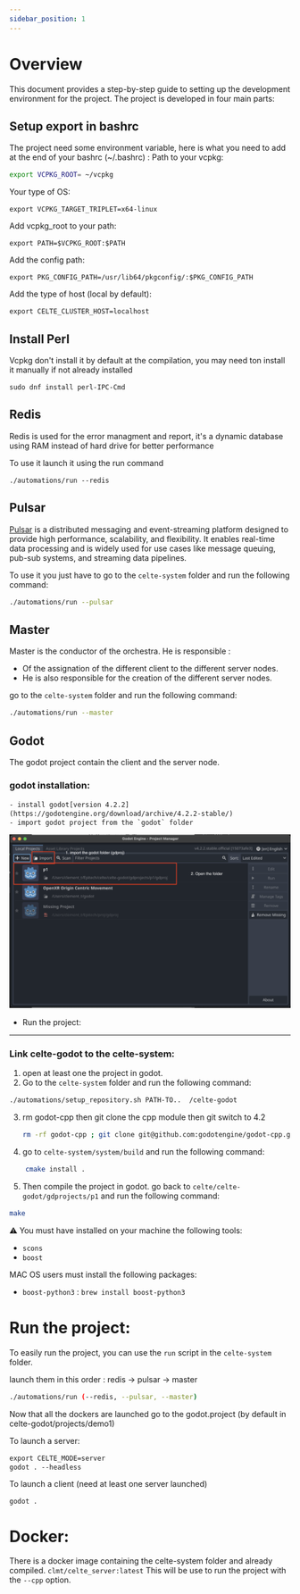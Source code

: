 ```yaml
---
sidebar_position: 1
---
```

# Overview

This document provides a step-by-step guide to setting up the development environment for the project. The project is developed in four main parts:


## Setup export in bashrc

The project need some environment variable, here is what you need to add at the end of your bashrc (~/.bashrc) :
Path to your vcpkg:

```Bash
export VCPKG_ROOT= ~/vcpkg
```

Your type of OS:

```
export VCPKG_TARGET_TRIPLET=x64-linux 

```

Add vcpkg_root to your path:

```
export PATH=$VCPKG_ROOT:$PATH
```

Add the config path:

```
export PKG_CONFIG_PATH=/usr/lib64/pkgconfig/:$PKG_CONFIG_PATH

```

Add the type of host (local by default):

```
export CELTE_CLUSTER_HOST=localhost
```

## Install Perl

Vcpkg don't install it by default at the compilation, you may need ton install it manually if not already installed

```
sudo dnf install perl-IPC-Cmd
```

## Redis

Redis is used for the error managment and report, it's a dynamic database using RAM instead of hard drive for better performance

To use it launch it using the run command

```
./automations/run --redis

```

## Pulsar

[Pulsar](https://pulsar.apache.org/) is a distributed messaging and event-streaming platform designed to provide high performance, scalability, and flexibility. It enables real-time data processing and is widely used for use cases like message queuing, pub-sub systems, and streaming data pipelines.

To use it you just have to go to the `celte-system` folder and run the following command:

```bash
./automations/run --pulsar
```

## Master

Master is the conductor of the orchestra. He is responsible :

* Of the assignation of the different client to the different server nodes.
* He is also responsible for the creation of the different server nodes.

go to the `celte-system` folder and run the following command:

```bash
./automations/run --master
```

## Godot

The godot project contain the client and the server node.

### godot installation:

    - install godot[version 4.2.2](https://godotengine.org/download/archive/4.2.2-stable/)
    - import godot project from the `godot` folder

![import godot project](./images/import_godot_project.png)

- Run the project:

---

### Link celte-godot to the celte-system:

1. open at least one the project in godot.
2. Go to the `celte-system` folder and run the following command:

```bash
./automations/setup_repository.sh PATH-TO..  /celte-godot
```

3. rm godot-cpp then git clone the cpp module then git switch to 4.2

   ```bash
   rm -rf godot-cpp ; git clone git@github.com:godotengine/godot-cpp.git ; cd godot-cpp ; git checkout 4.2
   ```
4. go to `celte-system/system/build` and run the following command:

```bash
    cmake install .
```

5. Then compile the project in godot.
   go back to ``celte/celte-godot/gdprojects/p1`` and run the following command:

```bash
make
```

⚠️ You must have installed on your machine the following tools:

- `scons`
- `boost`

MAC OS users must install the following packages:

- `boost-python3` : `brew install boost-python3`

# Run the project:

To easily run the project, you can use the `run` script in the `celte-system` folder.

launch them in this order : redis -> pulsar -> master

```bash
./automations/run (--redis, --pulsar, --master)
```

Now that all the dockers are launched go to the godot.project (by default in celte-godot/projects/demo1)

To launch a server:

```
export CELTE_MODE=server
godot . --headless
```

To launch a client (need at least one server launched)

```
godot .
```

# Docker:

There is a docker image containing the celte-system folder and already compiled.
`clmt/celte_server:latest`
This will be use to run the project with the `--cpp` option.
